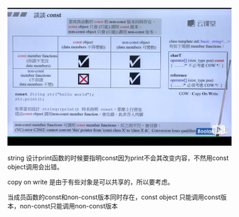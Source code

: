 ![](8.png)

string 设计print函数的时候要指明const因为print不会其改变内容，不然用const object调用会出错。


copy on write 是由于有些对象是可以共享的，所以要考虑。

当成员函数的const和non-const版本同时存在，const object 只能调用const版本，non-const只能调用non-const版本